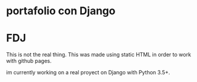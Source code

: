# portafolio con Django
# FDJ
This is not the real thing. This was made using static HTML in order to work with github pages.

im currently working on a real proyect on Django with Python 3.5+. 
